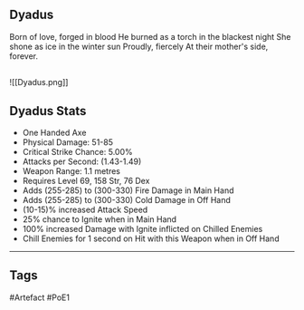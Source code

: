 ## Dyadus
Born of love, forged in blood
He burned as a torch in the blackest night
She shone as ice in the winter sun
Proudly, fiercely
At their mother's side, forever.
##
![[Dyadus.png]]
## Dyadus Stats
- One Handed Axe
- Physical Damage: 51-85
- Critical Strike Chance: 5.00%
- Attacks per Second: (1.43-1.49)
- Weapon Range: 1.1 metres
- Requires Level 69, 158 Str, 76 Dex
- Adds (255-285) to (300-330) Fire Damage in Main Hand
- Adds (255-285) to (300-330) Cold Damage in Off Hand
- (10-15)% increased Attack Speed
- 25% chance to Ignite when in Main Hand
- 100% increased Damage with Ignite inflicted on Chilled Enemies
- Chill Enemies for 1 second on Hit with this Weapon when in Off Hand


---
## Tags
#Artefact
#PoE1